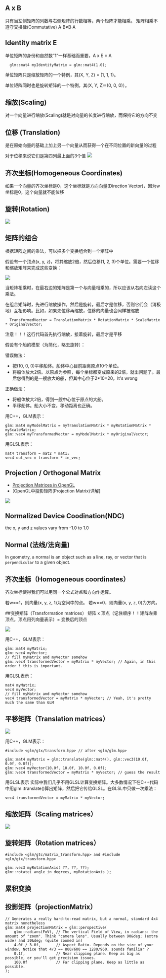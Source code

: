 
## A x B

只有当左侧矩阵的列数与右侧矩阵的行数相等，两个矩阵才能相乘。
矩阵相乘不遵守交换律(Commutative) A⋅B≠B⋅A


## Identity matrix E
单位矩阵的身份和自然数”1”一样基础而重要，A x E = A

```
  glm::mat4 myIdentityMatrix = glm::mat4(1.0);
```
单位矩阵只是缩放矩阵的一个特例，其(X, Y, Z) = (1, 1, 1)。

单位矩阵同时也是旋转矩阵的一个特例，其(X, Y, Z)=(0, 0, 0)）。




## 缩放(Scaling)
对一个向量进行缩放(Scaling)就是对向量的长度进行缩放，而保持它的方向不变


## 位移 (Translation)

是在原始向量的基础上加上另一个向量从而获得一个在不同位置的新向量的过程

对于位移来说它们是第四列最上面的3个值
![](./_images/translation-matrix.png)


## 齐次坐标(Homogeneous Coordinates)
如果一个向量的齐次坐标是0，这个坐标就是方向向量(Direction Vector)，因为w坐标是0，这个向量就不能位移


## 旋转(Rotation)
![](./_images/rotation-matrix.png)



## 矩阵的组合
根据矩阵之间的乘法，可以把多个变换组合到一个矩阵中

假设有一个顶点(x, y, z)，将其缩放2倍，然后位移(1, 2, 3)个单位。需要一个位移和缩放矩阵来完成这些变换：

![](./_images/trans-scale.png)

当矩阵相乘时，在最右边的矩阵是第一个与向量相乘的，所以应该从右向左读这个乘法。

在组合矩阵时，先进行缩放操作，然后是旋转，最后才是位移，否则它们会（消极地）互相影响。比如，如果先位移再缩放，位移的向量也会同样被缩放

```
  TransformedVector = TranslationMatrix * RotationMatrix * ScaleMatrix * OriginalVector;
```
注意！！！这行代码首先执行缩放，接着旋转，最后才是平移

假设有个船的模型（为简化，略去旋转）：

错误做法：

- 按(10, 0, 0)平移船体。船体中心目前距离原点10个单位。
- 将船体放大2倍。以原点为参照，每个坐标都变成原来的2倍，就出问题了。最后您得到的是一艘放大的船，但其中心位于2*10=20。It's wrong

正确做法：
- 将船体放大2倍，得到一艘中心位于原点的大船。
- 平移船体。船大小不变，移动距离也正确。


用C++，GLM表示：
```
glm::mat4 myModelMatrix = myTranslationMatrix * myRotationMatrix * myScaleMatrix;
glm::vec4 myTransformedVector = myModelMatrix * myOriginalVector;
```

用GLSL表示：
```
mat4 transform = mat2 * mat1;
vec4 out_vec = transform * in_vec;
```



## Projection / Orthogonal Matrix
- [Projection Matrices in OpenGL](https://www.youtube.com/watch?v=xZs6K7VLM7A&ab_channel=TheCherno)
- [OpenGL中投影矩阵(Projection Matrix)详解]

![](./_images/orthographic-matrix.png)



## Normalized Device Coodination(NDC)
the x, y and z values vary from -1.0 to 1.0


## Normal (法线/法向量)
In geometry, a normal is an object such as a line, ray, or vector that is `perpendicular` to a given object.



## 齐次坐标（Homogeneous coordinates）
齐次坐标使得我们可以用同一个公式对点和方向作运算。

若w==1，则向量(x, y, z, 1)为空间中的点。
若w==0，则向量(x, y, z, 0)为方向。


##变换矩阵（Transformation matrices）
矩阵 x 顶点（记住顺序！！矩阵左乘顶点，顶点用列向量表示）= 变换后的顶点

![](MatrixXVect.gif)

用C++，GLM表示：
```
glm::mat4 myMatrix;
glm::vec4 myVector;
// fill myMatrix and myVector somehow
glm::vec4 transformedVector = myMatrix * myVector; // Again, in this order ! this is important.
```

用GLSL表示：
```
mat4 myMatrix;
vec4 myVector;
// fill myMatrix and myVector somehow
vec4 transformedVector = myMatrix * myVector; // Yeah, it's pretty much the same than GLM
```
## 平移矩阵（Translation matrices）
![](translationMatrix.png)

用C++，GLM表示：
```
#include <glm/gtx/transform.hpp> // after <glm/glm.hpp>

glm::mat4 myMatrix = glm::translate(glm::mat4(), glm::vec3(10.0f, 0.0f, 0.0f));
glm::vec4 myVector(10.0f, 10.0f, 10.0f, 0.0f);
glm::vec4 transformedVector = myMatrix * myVector; // guess the result
```
用GLSL表示
实际中我们几乎不用GLSL计算变换矩阵。大多数情况下在C++代码中用glm::translate()算出矩阵，然后把它传给GLSL。在GLSL中只做一次乘法：
```
vec4 transformedVector = myMatrix * myVector;
```

## 缩放矩阵（Scaling matrices）
![](scalingMatrix.png)

## 旋转矩阵（Rotation matrices）
```
#include <glm/gtc/matrix_transform.hpp> and #include <glm/gtx/transform.hpp>

glm::vec3 myRotationAxis( ??, ??, ??);
glm::rotate( angle_in_degrees, myRotationAxis );
```


## 累积变换


## 投影矩阵（projectionMatrix）
```
// Generates a really hard-to-read matrix, but a normal, standard 4x4 matrix nonetheless
glm::mat4 projectionMatrix = glm::perspective(
    glm::radians(FoV), // The vertical Field of View, in radians: the amount of "zoom". Think "camera lens". Usually between 90&deg; (extra wide) and 30&deg; (quite zoomed in)
    4.0f / 3.0f,       // Aspect Ratio. Depends on the size of your window. Notice that 4/3 == 800/600 == 1280/960, sounds familiar ?
    0.1f,              // Near clipping plane. Keep as big as possible, or you'll get precision issues.
    100.0f             // Far clipping plane. Keep as little as possible.
);
```